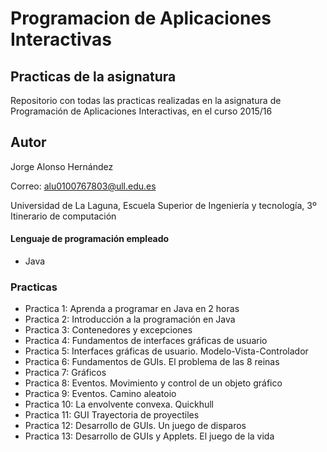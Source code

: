 # **Programacion de Aplicaciones Interactivas**

## Practicas de la asignatura

Repositorio con todas las practicas realizadas en la asignatura de Programación de Aplicaciones Interactivas, en el curso 2015/16

## Autor
Jorge Alonso Hernández 

Correo: alu0100767803@ull.edu.es

Universidad de La Laguna, Escuela Superior de Ingeniería y tecnología, 3º Itinerario de computación

#### Lenguaje de programación empleado
- Java

### Practicas

- Practica 1: Aprenda a programar en Java en 2 horas
- Practica 2: Introducción a la programación en Java
- Practica 3: Contenedores y excepciones
- Practica 4: Fundamentos de interfaces gráficas de usuario
- Practica 5: Interfaces gráficas de usuario. Modelo-Vista-Controlador
- Practica 6: Fundamentos de GUIs. El problema de las 8 reinas
- Practica 7: Gráficos
- Practica 8: Eventos. Movimiento y control de un objeto gráfico
- Practica 9: Eventos. Camino aleatoio
- Practica 10: La envolvente convexa. Quickhull
- Practica 11: GUI Trayectoria de proyectiles
- Practica 12: Desarrollo de GUIs. Un juego de disparos
- Practica 13: Desarrollo de GUIs y Applets. El juego de la vida